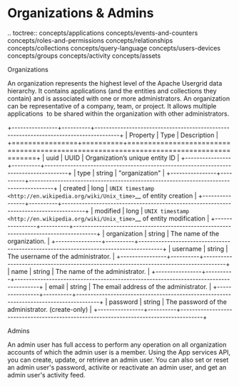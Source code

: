 Organizations & Admins
==================================================

.. toctree::
	concepts/applications
	concepts/events-and-counters
	concepts/roles-and-permissions
	concepts/relationships
	concepts/collections
	concepts/query-language
	concepts/users-devices
	concepts/groups
	concepts/activity
	concepts/assets

Organizations
             

An organization represents the highest level of the Apache Usergrid data
hierarchy. It contains applications (and the entities and collections
they contain) and is associated with one or more administrators. An
organization can be representative of a company, team, or project. It
allows multiple applications  to be shared within the organization with
other administrators.

+----------------+----------+--------------------------------------------------------------------------------------+
| Property       | Type     | Description                                                                          |
+================+==========+======================================================================================+
| uuid           | UUID     | Organization’s unique entity ID                                                      |
+----------------+----------+--------------------------------------------------------------------------------------+
| type           | string   | "organization"                                                                       |
+----------------+----------+--------------------------------------------------------------------------------------+
| created        | long     | `UNIX timestamp <http://en.wikipedia.org/wiki/Unix_time>`__ of entity creation       |
+----------------+----------+--------------------------------------------------------------------------------------+
| modified       | long     | `UNIX timestamp <http://en.wikipedia.org/wiki/Unix_time>`__ of entity modification   |
+----------------+----------+--------------------------------------------------------------------------------------+
| organization   | string   | The name of the organization.                                                        |
+----------------+----------+--------------------------------------------------------------------------------------+
| username       | string   | The username of the administrator.                                                   |
+----------------+----------+--------------------------------------------------------------------------------------+
| name           | string   | The name of the administrator.                                                       |
+----------------+----------+--------------------------------------------------------------------------------------+
| email          | string   | The email address of the administrator.                                              |
+----------------+----------+--------------------------------------------------------------------------------------+
| password       | string   | The password of the administrator. (create-only)                                     |
+----------------+----------+--------------------------------------------------------------------------------------+

Admins
      

An admin user has full access to perform any operation on all
organization accounts of which the admin user is a member. Using the App
services API, you can create, update, or retrieve an admin user. You can
also set or reset an admin user's password, activite or reactivate an
admin user, and get an admin user's activity feed.
